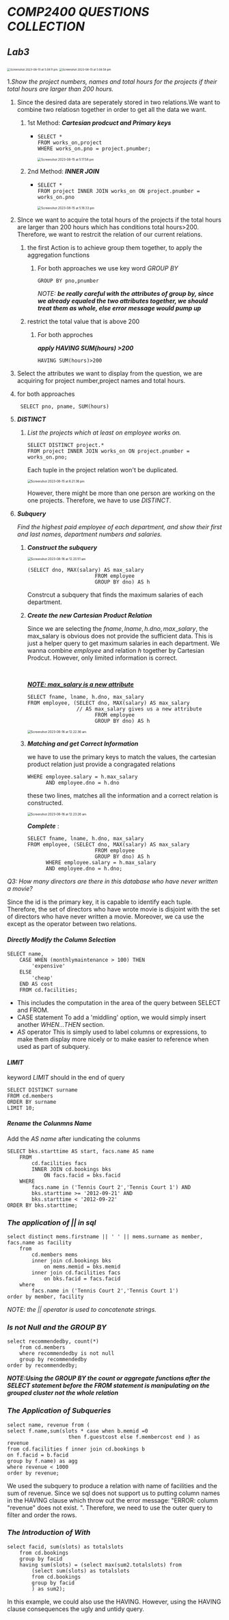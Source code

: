 # *COMP2400 QUESTIONS COLLECTION* 

## ***Lab3***

<img src="/Users/arvinyan/Library/Application Support/typora-user-images/Screenshot 2023-08-15 at 5.09.11 pm.png" alt="Screenshot 2023-08-15 at 5.09.11 pm" style="zoom:45%;" />

<img src="/Users/arvinyan/Library/Application Support/typora-user-images/Screenshot 2023-08-15 at 5.08.58 pm.png" alt="Screenshot 2023-08-15 at 5.08.58 pm" style="zoom:45%;" />

1.*Show the project numbers, names and total hours for the projects if their total hours are larger than 200* *hours.*

1. Since the desired data are seperately stored in two relations.We want to combine two relatiosn together in order to get all the data we want. 

   1. 1st Method: ***Cartesian prodcuct and Primary keys***

      - ```postgresql
        SELECT *
        FROM works_on,project 
        WHERE works_on.pno = project.pnumber;
        ```

        <img src="/Users/arvinyan/Library/Application Support/typora-user-images/Screenshot 2023-08-15 at 5.17.58 pm.png" alt="Screenshot 2023-08-15 at 5.17.58 pm" style="zoom:50%;" />

   2. 2nd Method: ***INNER JOIN***

      - ```
        SELECT *
        FROM project INNER JOIN works_on ON project.pnumber = works_on.pno
        ```

        <img src="/Users/arvinyan/Library/Application Support/typora-user-images/Screenshot 2023-08-15 at 5.18.33 pm.png" alt="Screenshot 2023-08-15 at 5.18.33 pm" style="zoom:50%;" />	

2. SInce we want to acquire the total hours of the projects if the total hours are larger than 200 hours which has conditions total  hours$>$200. Therefore, we want to restrcit the relation of our current relations. 

   1. the first Action is to achieve group them together, to apply the aggregation functions 

      1. For both approaches we use key word *GROUP BY* 

         ```postgresql
         GROUP BY pno,pnumber
         ```

         *NOTE:* ***be really careful with the attributes of group by, since we already equaled the two attributes together, we should treat them as whole, else error message would pump up***  

   2. restrict the total value that is above 200 

      1. For both approches 

         ***apply HAVING SUM(hours) >200***

         ```postgresql
         HAVING SUM(hours)>200
         ```

3.  Select the attributes we want to display from the question, we are acquiring for project number,project names and total hours.

   1. for both approaches 

      ```postgresql
       SELECT pno, pname, SUM(hours)
      ```



2. ***DISTINCT*** 

   1. *List the projects which at least on employee works on.*

      ```postgresql
      SELECT DISTINCT project.*
      FROM project INNER JOIN works_on ON project.pnumber = works_on.pno;
      ```

      Each tuple in the project relation won't be duplicated.

      <img src="/Users/arvinyan/Library/Application Support/typora-user-images/Screenshot 2023-08-15 at 6.21.36 pm.png" alt="Screenshot 2023-08-15 at 6.21.36 pm" style="zoom:50%;" />

      However, there might be more than one person are working on the one projects. Therefore, we have to use *DISTINCT*.

3. ***Subquery*** 

   *Find the highest paid employee of each department, and show their first and last names, department numbers and salaries.*

   1. ***Construct the subquery***		

      <img src="/Users/arvinyan/Desktop/Screenshot 2023-08-16 at 12.20.51 am.png" alt="Screenshot 2023-08-16 at 12.20.51 am" style="zoom:50%;" />

      ```postgresql
      (SELECT dno, MAX(salary) AS max_salary
                            FROM employee
                            GROUP BY dno) AS h
      ```

      Constrcut a subquery that finds the maximum salaries of each department.

   2. ***Create the new Cartesian Product Relation***

      Since we are selecting the $fname, lname,h.dno,max\_salary$, the max_salary is obvious does not provide the sufficient data. This is just a helper query to get maximum salaries in each department. We wanna combine $employee$ and relation $h$ together by Cartesian Prodcut. However, only limited information is correct. 

      ​	

      <u>***NOTE: max_salary is a new attribute***</u> 

      ```postgresql
      SELECT fname, lname, h.dno, max_salary
      FROM employee, (SELECT dno, MAX(salary) AS max_salary
                      // AS max_salary gives us a new attribute 
                            FROM employee
                            GROUP BY dno) AS h
      ```

      <img src="/Users/arvinyan/Library/Application Support/typora-user-images/Screenshot 2023-08-16 at 12.22.36 am.png" alt="Screenshot 2023-08-16 at 12.22.36 am" style="zoom:50%;" />

   3. ***Matching and get Correct Information*** 

      we have to use the primary keys to match the values, the cartesian product relation just provide a congragated relations

      ```postgresql
      WHERE employee.salary = h.max_salary
            AND employee.dno = h.dno
      ```

      these two lines, matches all the information and a correct relation is constructed. 

      <img src="/Users/arvinyan/Library/Application Support/typora-user-images/Screenshot 2023-08-16 at 12.23.26 am.png" alt="Screenshot 2023-08-16 at 12.23.26 am" style="zoom:50%;" />

      ***Complete*** :

      ```postgresql
      SELECT fname, lname, h.dno, max_salary
      FROM employee, (SELECT dno, MAX(salary) AS max_salary
                            FROM employee
                            GROUP BY dno) AS h
            WHERE employee.salary = h.max_salary
            AND employee.dno = h.dno;
      ```

*Q3: How many directors are there in this database who have never written a movie?*

Since the id is the primary key, it is capable to identify each tuple. Therefore, the set of directors who have wrote movie is disjoint with the set of directors who have never written a movie. Moreover, we ca use the except as the operator between two relations. 

#### ***Directly Modify the Column Selection***
```postgresql
SELECT name, 
	CASE WHEN (monthlymaintenance > 100) THEN
		'expensive'
	ELSE
		'cheap'
	END AS cost
	FROM cd.facilities; 
```
- This includes the computation in the area of the query between SELECT and FROM.
- CASE statement
  To add a 'middling' option, we would simply insert another *WHEN...THEN* section.
- *AS* operator
  This is simply used to label columns or expressions, to make them display more nicely or to make easier to reference when used as part of subquery.

#### ***LIMIT***
keyword *LIMIT* should in the end of query
```postgresql
SELECT DISTINCT surname
FROM cd.members
ORDER BY surname
LIMIT 10;
```
#### ***Rename the Colunmns Name***
Add the *AS name* after iundicating the colunms
```postgresql
SELECT bks.starttime AS start, facs.name AS name
	FROM 
		cd.facilities facs
		INNER JOIN cd.bookings bks
			ON facs.facid = bks.facid
	WHERE 
		facs.name in ('Tennis Court 2','Tennis Court 1') AND 
		bks.starttime >= '2012-09-21' AND 
		bks.starttime < '2012-09-22'
ORDER BY bks.starttime;
```

### ***The application of || in sql***
```postgresql
select distinct mems.firstname || ' ' || mems.surname as member, facs.name as facility
	from 
		cd.members mems
		inner join cd.bookings bks
			on mems.memid = bks.memid
		inner join cd.facilities facs
			on bks.facid = facs.facid
	where
		facs.name in ('Tennis Court 2','Tennis Court 1')
order by member, facility          
```
*NOTE: the || operator is used to concatenate strings.*

### ***Is not Null and the GROUP BY***
```postgresql
select recommendedby, count(*) 
	from cd.members
	where recommendedby is not null
	group by recommendedby
order by recommendedby;       
```
***NOTE:Using the GROUP BY the count or aggregate functions after the SELECT statement before the FROM statement is manipulating on the grouped cluster not the whole relation***

### ***The Application of Subqueries***
```postgresql
select name, revenue from (
select f.name,sum(slots * case when b.memid =0 
					then f.guestcost else f.membercost end ) as revenue
from cd.facilities f inner join cd.bookings b
on f.facid = b.facid
group by f.name) as agg
where revenue < 1000
order by revenue;
```
We used the subquery to produce a relation with name of facilities and 
the sum of revenue. Since we sql does not support us to putting column names in the HAVING clause which throw out the error message: "ERROR: column "revenue" does not exist. ". Therefore, we need to use the outer query to filter and order the rows. 

### ***The Introduction of With***
```postgresql
select facid, sum(slots) as totalslots
	from cd.bookings
	group by facid
	having sum(slots) = (select max(sum2.totalslots) from
		(select sum(slots) as totalslots
		from cd.bookings
		group by facid
		) as sum2);
```
In this example, we could also use the HAVING. However, using the HAVING clause consequences the ugly and untidy query.


